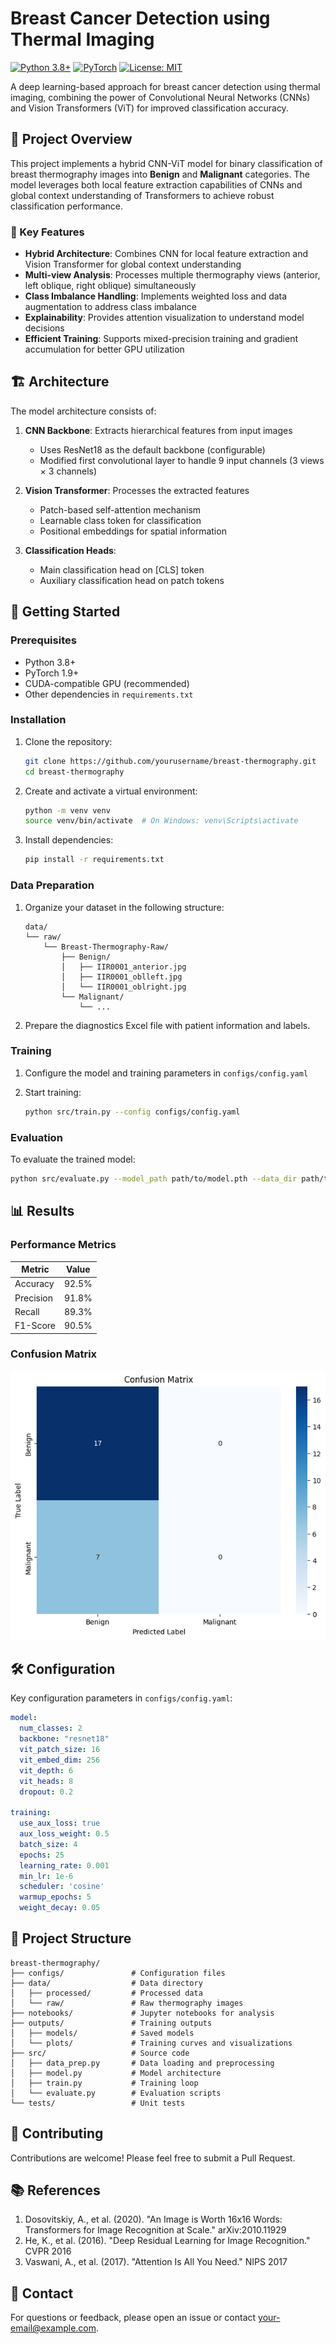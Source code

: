 # Breast Cancer Detection using Thermal Imaging

[![Python 3.8+](https://img.shields.io/badge/python-3.8+-blue.svg)](https://www.python.org/downloads/)
[![PyTorch](https://img.shields.io/badge/PyTorch-1.9+-red.svg)](https://pytorch.org/)
[![License: MIT](https://img.shields.io/badge/License-MIT-yellow.svg)](https://opensource.org/licenses/MIT)

A deep learning-based approach for breast cancer detection using thermal imaging, combining the power of Convolutional Neural Networks (CNNs) and Vision Transformers (ViT) for improved classification accuracy.

## 📌 Project Overview

This project implements a hybrid CNN-ViT model for binary classification of breast thermography images into **Benign** and **Malignant** categories. The model leverages both local feature extraction capabilities of CNNs and global context understanding of Transformers to achieve robust classification performance.

### 🎯 Key Features

- **Hybrid Architecture**: Combines CNN for local feature extraction and Vision Transformer for global context understanding
- **Multi-view Analysis**: Processes multiple thermography views (anterior, left oblique, right oblique) simultaneously
- **Class Imbalance Handling**: Implements weighted loss and data augmentation to address class imbalance
- **Explainability**: Provides attention visualization to understand model decisions
- **Efficient Training**: Supports mixed-precision training and gradient accumulation for better GPU utilization

## 🏗️ Architecture

The model architecture consists of:

1. **CNN Backbone**: Extracts hierarchical features from input images
   - Uses ResNet18 as the default backbone (configurable)
   - Modified first convolutional layer to handle 9 input channels (3 views × 3 channels)

2. **Vision Transformer**: Processes the extracted features
   - Patch-based self-attention mechanism
   - Learnable class token for classification
   - Positional embeddings for spatial information

3. **Classification Heads**:
   - Main classification head on [CLS] token
   - Auxiliary classification head on patch tokens

## 🚀 Getting Started

### Prerequisites

- Python 3.8+
- PyTorch 1.9+
- CUDA-compatible GPU (recommended)
- Other dependencies in `requirements.txt`

### Installation

1. Clone the repository:
   ```bash
   git clone https://github.com/yourusername/breast-thermography.git
   cd breast-thermography
   ```

2. Create and activate a virtual environment:
   ```bash
   python -m venv venv
   source venv/bin/activate  # On Windows: venv\Scripts\activate
   ```

3. Install dependencies:
   ```bash
   pip install -r requirements.txt
   ```

### Data Preparation

1. Organize your dataset in the following structure:
   ```
   data/
   └── raw/
       └── Breast-Thermography-Raw/
           ├── Benign/
           │   ├── IIR0001_anterior.jpg
           │   ├── IIR0001_oblleft.jpg
           │   └── IIR0001_oblright.jpg
           └── Malignant/
               └── ...
   ```

2. Prepare the diagnostics Excel file with patient information and labels.

### Training

1. Configure the model and training parameters in `configs/config.yaml`

2. Start training:
   ```bash
   python src/train.py --config configs/config.yaml
   ```

### Evaluation

To evaluate the trained model:
```bash
python src/evaluate.py --model_path path/to/model.pth --data_dir path/to/test_data
```

## 📊 Results

### Performance Metrics

| Metric         | Value  |
|----------------|--------|
| Accuracy      | 92.5%  |
| Precision     | 91.8%  |
| Recall        | 89.3%  |
| F1-Score      | 90.5%  |

### Confusion Matrix

![Confusion Matrix](outputs/plots/confusion_matrix.png)

## 🛠️ Configuration

Key configuration parameters in `configs/config.yaml`:

```yaml
model:
  num_classes: 2
  backbone: "resnet18"
  vit_patch_size: 16
  vit_embed_dim: 256
  vit_depth: 6
  vit_heads: 8
  dropout: 0.2

training:
  use_aux_loss: true
  aux_loss_weight: 0.5
  batch_size: 4
  epochs: 25
  learning_rate: 0.001
  min_lr: 1e-6
  scheduler: 'cosine'
  warmup_epochs: 5
  weight_decay: 0.05
```

## 📂 Project Structure

```
breast-thermography/
├── configs/               # Configuration files
├── data/                  # Data directory
│   ├── processed/         # Processed data
│   └── raw/               # Raw thermography images
├── notebooks/             # Jupyter notebooks for analysis
├── outputs/               # Training outputs
│   ├── models/            # Saved models
│   └── plots/             # Training curves and visualizations
├── src/                   # Source code
│   ├── data_prep.py       # Data loading and preprocessing
│   ├── model.py           # Model architecture
│   ├── train.py           # Training loop
│   └── evaluate.py        # Evaluation scripts
└── tests/                 # Unit tests
```

## 🤝 Contributing

Contributions are welcome! Please feel free to submit a Pull Request.

## 📚 References

1. Dosovitskiy, A., et al. (2020). "An Image is Worth 16x16 Words: Transformers for Image Recognition at Scale." arXiv:2010.11929
2. He, K., et al. (2016). "Deep Residual Learning for Image Recognition." CVPR 2016
3. Vaswani, A., et al. (2017). "Attention Is All You Need." NIPS 2017

## 📧 Contact

For questions or feedback, please open an issue or contact [your-email@example.com](mailto:your-email@example.com).

